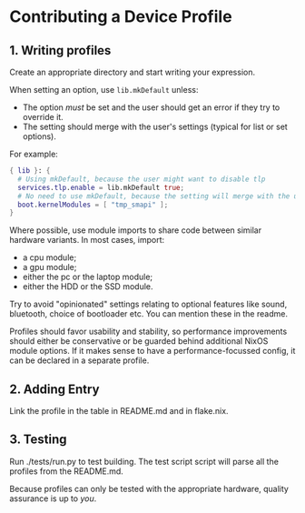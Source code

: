 # Contributing a Device Profile

## 1. Writing profiles

Create an appropriate directory and start writing your expression.

When setting an option, use `lib.mkDefault` unless:
- The option *must* be set and the user should get an error if they try to
  override it.
- The setting should merge with the user's settings (typical for list or set
  options).

For example:

```nix
{ lib }: {
  # Using mkDefault, because the user might want to disable tlp
  services.tlp.enable = lib.mkDefault true;
  # No need to use mkDefault, because the setting will merge with the user's setting
  boot.kernelModules = [ "tmp_smapi" ];
}
```

Where possible, use module imports to share code between similar hardware
variants. In most cases, import:
- a cpu module;
- a gpu module;
- either the pc or the laptop module;
- either the HDD or the SSD module.

Try to avoid "opinionated" settings relating to optional features like sound,
bluetooth, choice of bootloader etc. You can mention these in the readme.

Profiles should favor usability and stability, so performance improvements
should either be conservative or be guarded behind additional NixOS module
options. If it makes sense to have a performance-focussed config, it can be
declared in a separate profile.

## 2. Adding Entry

Link the profile in the table in README.md and in flake.nix.

## 3. Testing

Run ./tests/run.py to test building. The test script script will parse all the
profiles from the README.md.

Because profiles can only be tested with the appropriate hardware, quality
assurance is up to *you*.
